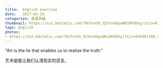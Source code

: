 ```yaml
---
title:  English exercise
date:   2017-03-29
categories: 英语早操
thumbnail: https://ss2.bdstatic.com/70cFvnSh_Q1YnxGkpoWK1HF6hhy/it/u=935461788,544353476&fm=23&gp=0.jpg
tags: English
photos:
- https://ss2.bdstatic.com/70cFvnSh_Q1YnxGkpoWK1HF6hhy/it/u=935461788,544353476&fm=23&gp=0.jpg
---
```


"Art is the lie that enables us to realize the truth."
<p>艺术是能让我们认清现实的谎言。</p>
